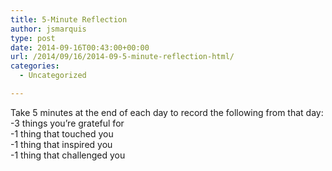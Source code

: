 ```yaml
---
title: 5-Minute Reflection
author: jsmarquis
type: post
date: 2014-09-16T00:43:00+00:00
url: /2014/09/16/2014-09-5-minute-reflection-html/
categories:
  - Uncategorized

---
```

Take 5 minutes at the end of each day to record the following from that day:  
-3 things you&#8217;re grateful for  
-1 thing that touched you  
-1 thing that inspired you  
-1 thing that challenged you